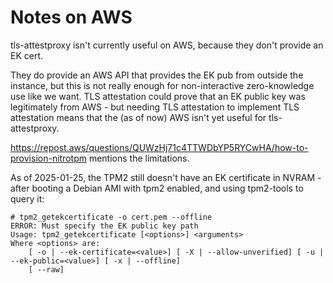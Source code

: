 # Notes on AWS
tls-attestproxy isn't currently useful on AWS, because they don't provide an EK cert.

They do provide an AWS API that provides the EK pub from outside the instance, but this is not
really enough for non-interactive zero-knowledge use like we want. TLS attestation could prove
that an EK public key was legitimately from AWS - but needing TLS attestation to implement TLS
attestation means that the (as of now) AWS isn't yet useful for tls-attestproxy.

https://repost.aws/questions/QUWzHj71c4TTWDbYP5RYCwHA/how-to-provision-nitrotpm mentions the limitations.

As of 2025-01-25, the TPM2 still doesn't have an EK certificate in NVRAM - after booting a Debian AMI with tpm2 enabled, and using tpm2-tools to query it:

```
# tpm2_getekcertificate -o cert.pem --offline
ERROR: Must specify the EK public key path
Usage: tpm2_getekcertificate [<options>] <arguments>
Where <options> are:
    [ -o | --ek-certificate=<value>] [ -X | --allow-unverified] [ -u | --ek-public=<value>] [ -x | --offline]
    [ --raw]
```
